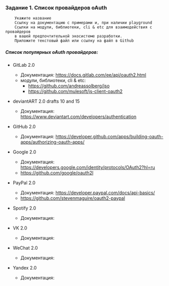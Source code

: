 ### Задание 1. Список провайдеров oAuth
          
        Укажите название
        Ссылку на документацию с примерами и, при наличии playground
        Ссылки на модули, библиотеки, cli & etc для взаимодействия с провайдеров
        в вашей предпочтительной экосистеме разработки.
        Приложите текстовый файл или ссылку на файл в Github

##### Список популярных oAuth провайдеров: 

* GitLab 2.0
  * Документация: https://docs.gitlab.com/ee/api/oauth2.html
  * модули, библиотеки, cli & etc:
    * https://github.com/andreassolberg/jso
    * https://github.com/mulesoft/js-client-oauth2
  
* deviantART 2.0 drafts 10 and 15
  * Документация: https://www.deviantart.com/developers/authentication
  
* GitHub 2.0
  * Документация: https://developer.github.com/apps/building-oauth-apps/authorizing-oauth-apps/
  
* Google 2.0
  * Документация: https://developers.google.com/identity/protocols/OAuth2?hl=ru
  * https://github.com/google/oauth2l
  
* PayPal 2.0
  * Документация: https://developer.paypal.com/docs/api-basics/
  * https://github.com/stevenmaguire/oauth2-paypal
  
* Spotify 2.0
  * Документация:
  
* VK 2.0
  * Документация:
  
* WeChat 2.0
  * Документация:
  
* Yandex 2.0
  * Документация:
